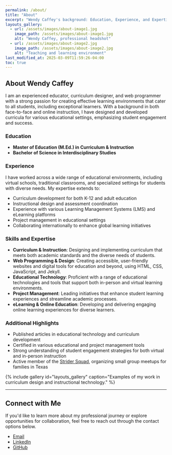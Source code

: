 ```yaml
---
permalink: /about/
title: "About"
excerpt: "Wendy Caffey's background: Education, Experience, and Expertise"
layouts_gallery:
  - url: /assets/images/about-image1.jpg
    image_path: /assets/images/about-image1.jpg
    alt: "Wendy Caffey, professional headshot"
  - url: /assets/images/about-image2.jpg
    image_path: /assets/images/about-image2.jpg
    alt: "Teaching and learning environment"
last_modified_at: 2025-03-09T11:59:26-04:00
toc: true
---
```


## About Wendy Caffey

I am an experienced educator, curriculum designer, and web programmer with a strong passion for creating effective learning environments that cater to all students, including exceptional learners. With a background in both face-to-face and online instruction, I have designed and developed curricula for various educational settings, emphasizing student engagement and success.

### Education
- **Master of Education (M.Ed.) in Curriculum & Instruction**
- **Bachelor of Science in Interdisciplinary Studies**

### Experience
I have worked across a wide range of educational environments, including virtual schools, traditional classrooms, and specialized settings for students with diverse needs. My expertise extends to:
- Curriculum development for both K-12 and adult education
- Instructional design and assessment coordination
- Experience with various Learning Management Systems (LMS) and eLearning platforms
- Project management in educational settings
- Collaborating internationally to enhance global learning initiatives

### Skills and Expertise
- **Curriculum & Instruction**: Designing and implementing curriculum that meets both academic standards and the diverse needs of students.
- **Web Programming & Design**: Creating accessible, user-friendly websites and digital tools for education and beyond, using HTML, CSS, JavaScript, and Jekyll.
- **Educational Technology**: Proficient with a range of educational technologies and tools that support both in-person and virtual learning environments.
- **Project Management**: Leading initiatives that enhance student learning experiences and streamline academic processes.
- **eLearning & Online Education**: Developing and delivering engaging online learning experiences for diverse learners.

### Additional Highlights
- Published articles in educational technology and curriculum development
- Certified in various educational and project management tools
- Strong understanding of student engagement strategies for both virtual and in-person instruction
- Active member of the [Strider Squad](https://example-link-to-stridersquad.com), organizing small group meetups for families in Texas

{% include gallery id="layouts_gallery" caption="Examples of my work in curriculum design and instructional technology." %}

---

## Connect with Me

If you'd like to learn more about my professional journey or explore opportunities for collaboration, feel free to reach out through the contact options below.

- [Email](mailto:wcaffey01@gmail.com)
- [LinkedIn](https://www.linkedin.com/in/wendy-caffey/)
- [GitHub](https://github.com/wendycaffey)


